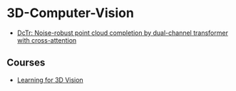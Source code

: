 # 3D-Computer-Vision
- [DcTr: Noise-robust point cloud completion by dual-channel transformer with cross-attention](https://www.sciencedirect.com/science/article/abs/pii/S0031320322005313) 
## Courses
- [Learning for 3D Vision](https://learning3d.github.io/pages/schedule.html)
